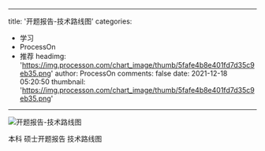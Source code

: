 
---
title: '开题报告-技术路线图'
categories: 
 - 学习
 - ProcessOn
 - 推荐
headimg: 'https://img.processon.com/chart_image/thumb/5fafe4b8e401fd7d35c9eb35.png'
author: ProcessOn
comments: false
date: 2021-12-18 05:20:50
thumbnail: 'https://img.processon.com/chart_image/thumb/5fafe4b8e401fd7d35c9eb35.png'
---

<div>   
<img class="thumb" alt="开题报告-技术路线图" src="https://img.processon.com/chart_image/thumb/5fafe4b8e401fd7d35c9eb35.png" referrerpolicy="no-referrer">
<p>本科 硕士开题报告 技术路线图</p>  
</div>
            